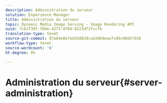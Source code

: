 ```yaml
---
description: Administration du serveur
solution: Experience Manager
title: Administration du serveur
topic: Dynamic Media Image Serving - Image Rendering API
uuid: 7cb2f39f-f60e-4273-970d-0223df2fccf6
translation-type: tm+mt
source-git-commit: 97a84e8e7edd3d834ca42069eae7c09c00d57938
workflow-type: tm+mt
source-wordcount: '6'
ht-degree: 0%

---
```



# Administration du serveur{#server-administration}

